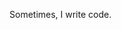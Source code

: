 <!--
## 👨🏽‍💻 Some stuff I've done

* 📔 Implemented [my own **compiler**](https://www.github.com/fluo-lang/fluoc), with **Rust** and **LLVM**
* 🌐 Created [my **personal website**](https://monolith.vision) ([source code](https://www.github.com/monlih/personal-website)), with **Typescript**, **React**, **Rust**, and **MongoDB**
* 📂 Worked on various open source, including
  * 🌈 [`weirongxu/coc-explorer#299`](https://github.com/weirongxu/coc-explorer/pull/299) Implemented **colored filenames** based on status for a vim file explorer, using **Typescript**
  * ✨ [`badges/shields#5547`](https://github.com/badges/shields/pull/5547) Implemented a new badge to count up lines of code, using **Javascript**
  * 📖 [`rust-lang/cargo#8767`](https://github.com/rust-lang/cargo/pull/8767), [`rust-lang/rustfmt#4464`](https://github.com/rust-lang/rustfmt/pull/4464), [`serenity-rs/serenity#1030`](https://github.com/serenity-rs/serenity/pull/1030), [`hecrj/iced#545`](https://github.com/hecrj/iced/pull/545) Various documentation contributions for notable projects
-->

Sometimes, I write code.
